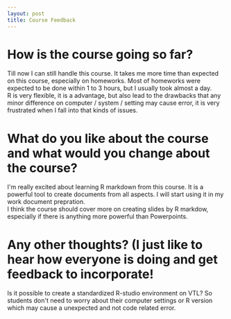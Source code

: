 ```yaml
---
layout: post
title: Course Feedback
---
```


# How is the course going so far?  
Till now I can still handle this course. It takes me more time than expected  on this course, especially on homeworks. Most of homeworks were expected to be done within 1 to 3 hours, but I usually took almost a day.  
R is very flexible, it is a advantage, but also lead to the drawbacks that any minor difference on computer / system / setting may cause error, it is very frustrated when I fall into that kinds of issues.  

# What do you like about the course and what would you change about the course?  
I'm really excited about learning R markdown from this course. It is a powerful tool to create documents from all aspects. I will start using it in my work document prepration.  
I think the course should cover more on creating slides by R markdow, especially if there is anything more powerful than Powerpoints.  

# Any other thoughts?  (I just like to hear how everyone is doing and get feedback to incorporate!  
Is it possible to create a standardized R-studio environment on VTL? So students don't need to worry about their computer settings or R version which may cause a unexpected and not code related error.  
